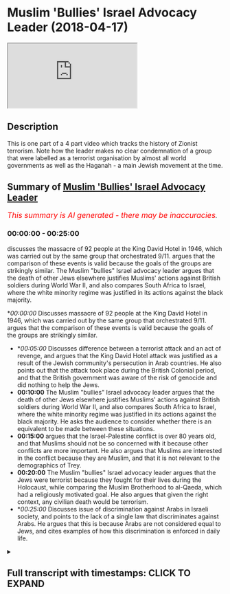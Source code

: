 # Muslim 'Bullies' Israel Advocacy Leader (2018-04-17)

<iframe loading='lazy' allow='autoplay' src='https://www.youtube.com/embed/F2b9Gai5Qks'></iframe>

## Description

This is one part of a 4 part video which tracks the history of Zionist terrorism. Note how the leader makes no clear condemnation of a group that were labelled as a terrorist organisation by almost all world governments as well as the Haganah - a main Jewish movement at the time.

## Summary of [Muslim 'Bullies' Israel Advocacy Leader](https://www.youtube.com/watch?v=F2b9Gai5Qks)


*<span style="color:red; font-size:125%">This summary is AI generated - there may be inaccuracies</span>. [](/)*

### <a onclick="modifyYTiframeseektime('0')">00:00:00</a> - <a onclick="modifyYTiframeseektime('1500')">00:25:00</a>

 discusses the massacre of 92 people at the King David Hotel in 1946, which was carried out by the same group that orchestrated 9/11.  argues that the comparison of these events is valid because the goals of the groups are strikingly similar. The Muslim "bullies" Israel advocacy leader argues that the death of other Jews elsewhere justifies Muslims' actions against British soldiers during World War II, and also compares South Africa to Israel, where the white minority regime was justified in its actions against the black majority.

**<a onclick="modifyYTiframeseektime('0')">00:00:00</a>* Discusses massacre of 92 people at the King David Hotel in 1946, which was carried out by the same group that orchestrated 9/11.  argues that the comparison of these events is valid because the goals of the groups are strikingly similar.
* **<a onclick="modifyYTiframeseektime('300')">00:05:00</a>* Discusses difference between a terrorist attack and an act of revenge, and argues that the King David Hotel attack was justified as a result of the Jewish community's persecution in Arab countries. He also points out that the attack took place during the British Colonial period, and that the British government was aware of the risk of genocide and did nothing to help the Jews.
* **<a onclick="modifyYTiframeseektime('600')">00:10:00</a>** The Muslim "bullies" Israel advocacy leader argues that the death of other Jews elsewhere justifies Muslims' actions against British soldiers during World War II, and also compares South Africa to Israel, where the white minority regime was justified in its actions against the black majority. He asks the audience to consider whether there is an equivalent to be made between these situations.
* **<a onclick="modifyYTiframeseektime('900')">00:15:00</a>** argues that the Israel-Palestine conflict is over 80 years old, and that Muslims should not be so concerned with it because other conflicts are more important. He also argues that Muslims are interested in the conflict because they are Muslim, and that it is not relevant to the demographics of Trey.
* **<a onclick="modifyYTiframeseektime('1200')">00:20:00</a>** The Muslim "bullies" Israel advocacy leader argues that the Jews were terrorist because they fought for their lives during the Holocaust, while comparing the Muslim Brotherhood to al-Qaeda, which had a religiously motivated goal. He also argues that given the right context, any civilian death would be terrorism.
* **<a onclick="modifyYTiframeseektime('1500')">00:25:00</a>* Discusses issue of discrimination against Arabs in Israeli society, and points to the lack of a single law that discriminates against Arabs. He argues that this is because Arabs are not considered equal to Jews, and cites examples of how this discrimination is enforced in daily life.

<details><summary><h2>Full transcript with timestamps: CLICK TO EXPAND</h2></summary>

<a onclick="modifyYTiframeseektime('0')">0:00:00</a> I pity we couldn't attack forget about  
<a onclick="modifyYTiframeseektime('1')">0:00:01</a> the word terrorist we're not going to  
<a onclick="modifyYTiframeseektime('2')">0:00:02</a> use that way in 1946 right before the  
<a onclick="modifyYTiframeseektime('6')">0:00:06</a> the mandate was referred to the UN yeah  
<a onclick="modifyYTiframeseektime('10')">0:00:10</a> for the British Mandate sorry that the  
<a onclick="modifyYTiframeseektime('13')">0:00:13</a> resolution issue okay he went in to King  
<a onclick="modifyYTiframeseektime('16')">0:00:16</a> King David hotel they went into the  
<a onclick="modifyYTiframeseektime('19')">0:00:19</a> basement of the hotel ferg a bar they  
<a onclick="modifyYTiframeseektime('22')">0:00:22</a> called them the little cool that he did  
<a onclick="modifyYTiframeseektime('23')">0:00:23</a> called well no problem they called them  
<a onclick="modifyYTiframeseektime('24')">0:00:24</a> little called them the Jewish library  
<a onclick="modifyYTiframeseektime('26')">0:00:26</a> says they called him yeah I already  
<a onclick="modifyYTiframeseektime('27')">0:00:27</a> I read the Jewish library the virtual  
<a onclick="modifyYTiframeseektime('30')">0:00:30</a> deduced virtual library sir I saw their  
<a onclick="modifyYTiframeseektime('31')">0:00:31</a> account begin says they called them  
<a onclick="modifyYTiframeseektime('34')">0:00:34</a> whatever no problem they called them in  
<a onclick="modifyYTiframeseektime('35')">0:00:35</a> didn't call them in whatever case they  
<a onclick="modifyYTiframeseektime('38')">0:00:38</a> went into the hotel and ninety-two  
<a onclick="modifyYTiframeseektime('39')">0:00:39</a> people died because of the barrel bombs  
<a onclick="modifyYTiframeseektime('42')">0:00:42</a> at the important place in the shootings  
<a onclick="modifyYTiframeseektime('43')">0:00:43</a> that happened okay so who were killed  
<a onclick="modifyYTiframeseektime('46')">0:00:46</a> some twenty seven Palestinians were  
<a onclick="modifyYTiframeseektime('48')">0:00:48</a> killed and the rest were British people  
<a onclick="modifyYTiframeseektime('50')">0:00:50</a> yeah working in that hotel  
<a onclick="modifyYTiframeseektime('52')">0:00:52</a> it wasn't it wasn't okay some Jewish  
<a onclick="modifyYTiframeseektime('54')">0:00:54</a> people were killed as well now see so I  
<a onclick="modifyYTiframeseektime('56')">0:00:56</a> just want I don't understand cuz this is  
<a onclick="modifyYTiframeseektime('58')">0:00:58</a> the thing so I've come to you I feel  
<a onclick="modifyYTiframeseektime('60')">0:01:00</a> like sometimes you do have a bias I come  
<a onclick="modifyYTiframeseektime('63')">0:01:03</a> to you and say to you do you consider  
<a onclick="modifyYTiframeseektime('64')">0:01:04</a> that this was a terrorist attack you're  
<a onclick="modifyYTiframeseektime('66')">0:01:06</a> saying that this they're not terrorists  
<a onclick="modifyYTiframeseektime('67')">0:01:07</a> why I did not tell you because you know  
<a onclick="modifyYTiframeseektime('69')">0:01:09</a> what the interesting thing is sorry just  
<a onclick="modifyYTiframeseektime('70')">0:01:10</a> to add to it that this same begin in  
<a onclick="modifyYTiframeseektime('74')">0:01:14</a> 1946 who orchestrated this terrorist  
<a onclick="modifyYTiframeseektime('76')">0:01:16</a> attack and who allowed 92 people to be  
<a onclick="modifyYTiframeseektime('79')">0:01:19</a> killed  
<a onclick="modifyYTiframeseektime('80')">0:01:20</a> it was the same begin that became the  
<a onclick="modifyYTiframeseektime('82')">0:01:22</a> prime minister I so I became the  
<a onclick="modifyYTiframeseektime('84')">0:01:24</a> president how many stuff Prime Minister  
<a onclick="modifyYTiframeseektime('86')">0:01:26</a> of Israel in 1948  
<a onclick="modifyYTiframeseektime('90')">0:01:30</a> well sorry begin was a nice here but  
<a onclick="modifyYTiframeseektime('92')">0:01:32</a> just so begin yeah became prime minister  
<a onclick="modifyYTiframeseektime('97')">0:01:37</a> okay now it's as if it's as if it's as  
<a onclick="modifyYTiframeseektime('100')">0:01:40</a> if you have a summer bin Laden and the  
<a onclick="modifyYTiframeseektime('102')">0:01:42</a> 9/11 attacks exact comparison or it's  
<a onclick="modifyYTiframeseektime('106')">0:01:46</a> exactly the same comparison why  
<a onclick="modifyYTiframeseektime('109')">0:01:49</a> in 1946 all my beloved and becomes a in  
<a onclick="modifyYTiframeseektime('112')">0:01:52</a> nineteen the puppet king on one of the  
<a onclick="modifyYTiframeseektime('114')">0:01:54</a> in 1946  
<a onclick="modifyYTiframeseektime('116')">0:01:56</a> yes what had just finished  
<a onclick="modifyYTiframeseektime('119')">0:01:59</a> in June Europe Oh talk about door - I'm  
<a onclick="modifyYTiframeseektime('122')">0:02:02</a> talking about the Holocaust 6 million  
<a onclick="modifyYTiframeseektime('124')">0:02:04</a> she was war ii and Holocaust well  
<a onclick="modifyYTiframeseektime('127')">0:02:07</a> Holocaust happened yeah yeah six million  
<a onclick="modifyYTiframeseektime('131')">0:02:11</a> Jews six million Jews have just been  
<a onclick="modifyYTiframeseektime('133')">0:02:13</a> slaughtered during that period so you  
<a onclick="modifyYTiframeseektime('135')">0:02:15</a> can kill other it says listen please  
<a onclick="modifyYTiframeseektime('137')">0:02:17</a> please listen the British and other gun  
<a onclick="modifyYTiframeseektime('139')">0:02:19</a> by the way listen I just make my point I  
<a onclick="modifyYTiframeseektime('141')">0:02:21</a> let you speak and I didn't interrupt you  
<a onclick="modifyYTiframeseektime('143')">0:02:23</a> yes six million Jews were slaughtered  
<a onclick="modifyYTiframeseektime('145')">0:02:25</a> during that period the British closed  
<a onclick="modifyYTiframeseektime('147')">0:02:27</a> the doors of mandatory Palestine to  
<a onclick="modifyYTiframeseektime('150')">0:02:30</a> Jewish immigration they limited to ten  
<a onclick="modifyYTiframeseektime('152')">0:02:32</a> thousand Jews coming in and increased  
<a onclick="modifyYTiframeseektime('154')">0:02:34</a> immigration of Arabs the Israeli so so  
<a onclick="modifyYTiframeseektime('157')">0:02:37</a> so that pogrom so Arabs migrated on mass  
<a onclick="modifyYTiframeseektime('160')">0:02:40</a> from Lebanon Syria the surrounding  
<a onclick="modifyYTiframeseektime('162')">0:02:42</a> states in the mandatory Palestine  
<a onclick="modifyYTiframeseektime('163')">0:02:43</a> attracted by the affluence that the  
<a onclick="modifyYTiframeseektime('165')">0:02:45</a> British and the other no eyes on over  
<a onclick="modifyYTiframeseektime('168')">0:02:48</a> okay is fine as a fact you can google my  
<a onclick="modifyYTiframeseektime('171')">0:02:51</a> this is my perspective this is my okay  
<a onclick="modifyYTiframeseektime('173')">0:02:53</a> Irish narrative in response to locking  
<a onclick="modifyYTiframeseektime('175')">0:02:55</a> the door during the Holocaust  
<a onclick="modifyYTiframeseektime('177')">0:02:57</a> the gun inside aided pushing hard back  
<a onclick="modifyYTiframeseektime('181')">0:03:01</a> against the British who were pushing  
<a onclick="modifyYTiframeseektime('183')">0:03:03</a> hard against the air gun and the Earl  
<a onclick="modifyYTiframeseektime('185')">0:03:05</a> gun hit the headquarters of the British  
<a onclick="modifyYTiframeseektime('188')">0:03:08</a> military which was at that time auto in  
<a onclick="modifyYTiframeseektime('191')">0:03:11</a> the King David hotel it was the military  
<a onclick="modifyYTiframeseektime('193')">0:03:13</a> hate Jerusalem yet in Jerusalem I've  
<a onclick="modifyYTiframeseektime('195')">0:03:15</a> been there is a beautiful hotel now  
<a onclick="modifyYTiframeseektime('196')">0:03:16</a> inside the robert levin here and it's so  
<a onclick="modifyYTiframeseektime('200')">0:03:20</a> clear and in response they hit the no  
<a onclick="modifyYTiframeseektime('203')">0:03:23</a> doubt they warned them they rang up in  
<a onclick="modifyYTiframeseektime('205')">0:03:25</a> advance and say we're gonna hit sorry  
<a onclick="modifyYTiframeseektime('207')">0:03:27</a> isis ones are but no are you incident so  
<a onclick="modifyYTiframeseektime('210')">0:03:30</a> intolerable you compared the sama bin  
<a onclick="modifyYTiframeseektime('214')">0:03:34</a> Laden yes I am planes in two thousand  
<a onclick="modifyYTiframeseektime('219')">0:03:39</a> civilian yes yes as an equivalency of  
<a onclick="modifyYTiframeseektime('224')">0:03:44</a> course  
<a onclick="modifyYTiframeseektime('224')">0:03:44</a> mm the Jews were 3,000 sorry to the  
<a onclick="modifyYTiframeseektime('228')">0:03:48</a> Holocaust 77 you've got 50 people there  
<a onclick="modifyYTiframeseektime('230')">0:03:50</a> by responding to the Holocaust  
<a onclick="modifyYTiframeseektime('232')">0:03:52</a> seven they're trying to increase Jewish  
<a onclick="modifyYTiframeseektime('233')">0:03:53</a> immigration into a land so you're saying  
<a onclick="modifyYTiframeseektime('235')">0:03:55</a> that's you're saying just because  
<a onclick="modifyYTiframeseektime('236')">0:03:56</a> they're response to the holiday to do  
<a onclick="modifyYTiframeseektime('237')">0:03:57</a> that no I'm saying and by the way for  
<a onclick="modifyYTiframeseektime('239')">0:03:59</a> your information information military  
<a onclick="modifyYTiframeseektime('242')">0:04:02</a> forces are recognized not to military  
<a onclick="modifyYTiframeseektime('244')">0:04:04</a> forces as a hotel which means people  
<a onclick="modifyYTiframeseektime('246')">0:04:06</a> tell those notes  
<a onclick="modifyYTiframeseektime('247')">0:04:07</a> King David hotel Hotel the British took  
<a onclick="modifyYTiframeseektime('250')">0:04:10</a> over it and made it a military base I  
<a onclick="modifyYTiframeseektime('252')">0:04:12</a> said were civilians killed no no only  
<a onclick="modifyYTiframeseektime('254')">0:04:14</a> people that were working for the British  
<a onclick="modifyYTiframeseektime('255')">0:04:15</a> government  
<a onclick="modifyYTiframeseektime('256')">0:04:16</a> so you'd call the hospital servants nah  
<a onclick="modifyYTiframeseektime('258')">0:04:18</a> yeah so a civil servant can be killed at  
<a onclick="modifyYTiframeseektime('260')">0:04:20</a> all this is ridiculous okay you have to  
<a onclick="modifyYTiframeseektime('266')">0:04:26</a> you have to governments I apologize it  
<a onclick="modifyYTiframeseektime('271')">0:04:31</a> your face no it was funny okay if you  
<a onclick="modifyYTiframeseektime('281')">0:04:41</a> have two military forces the Eirik on  
<a onclick="modifyYTiframeseektime('282')">0:04:42</a> the israeli military force and the  
<a onclick="modifyYTiframeseektime('285')">0:04:45</a> british who are fighting each other and  
<a onclick="modifyYTiframeseektime('287')">0:04:47</a> they're hitting the british are killing  
<a onclick="modifyYTiframeseektime('288')">0:04:48</a> israel good fighters and the air gun are  
<a onclick="modifyYTiframeseektime('291')">0:04:51</a> responding by killing British fighters  
<a onclick="modifyYTiframeseektime('292')">0:04:52</a> that is not a territory that is two  
<a onclick="modifyYTiframeseektime('294')">0:04:54</a> military military forces not even  
<a onclick="modifyYTiframeseektime('296')">0:04:56</a> recognized by the Haganah the Hagana  
<a onclick="modifyYTiframeseektime('299')">0:04:59</a> condemned the attacks so I don't know  
<a onclick="modifyYTiframeseektime('302')">0:05:02</a> why you can't do the same thing they  
<a onclick="modifyYTiframeseektime('303')">0:05:03</a> said the her gun had been okay so you  
<a onclick="modifyYTiframeseektime('305')">0:05:05</a> have to understand Jewish politics is it  
<a onclick="modifyYTiframeseektime('307')">0:05:07</a> I'm telling you the Hagana it should be  
<a onclick="modifyYTiframeseektime('308')">0:05:08</a> clearly yes the Hagana were  
<a onclick="modifyYTiframeseektime('311')">0:05:11</a> differentiated from the organ yeah the  
<a onclick="modifyYTiframeseektime('313')">0:05:13</a> Hagana they condemned the attacks I want  
<a onclick="modifyYTiframeseektime('316')">0:05:16</a> to say one thing really really clear I  
<a onclick="modifyYTiframeseektime('317')">0:05:17</a> don't support any violence where you'll  
<a onclick="modifyYTiframeseektime('319')">0:05:19</a> ask me if they're terrorists and I said  
<a onclick="modifyYTiframeseektime('321')">0:05:21</a> no okay no real problem but you accepted  
<a onclick="modifyYTiframeseektime('323')">0:05:23</a> that that was a you justified the attack  
<a onclick="modifyYTiframeseektime('325')">0:05:25</a> no no I gave the context of the attack  
<a onclick="modifyYTiframeseektime('327')">0:05:27</a> and said it's no call to 911  
<a onclick="modifyYTiframeseektime('329')">0:05:29</a> well Isaiah 5 7 7 no it's completely in  
<a onclick="modifyYTiframeseektime('333')">0:05:33</a> compare so I because it was a hotel no  
<a onclick="modifyYTiframeseektime('335')">0:05:35</a> because you've got two military forces  
<a onclick="modifyYTiframeseektime('336')">0:05:36</a> fighting ok millets are no favors I've  
<a onclick="modifyYTiframeseektime('339')">0:05:39</a> got a concussion freedom I've got a  
<a onclick="modifyYTiframeseektime('340')">0:05:40</a> perfect perfect I'm going where I want  
<a onclick="modifyYTiframeseektime('342')">0:05:42</a> this is what I wanted you ok that guy  
<a onclick="modifyYTiframeseektime('345')">0:05:45</a> that killed her hold on no problem there  
<a onclick="modifyYTiframeseektime('348')">0:05:48</a> wasn't a guy bullet bullet  
<a onclick="modifyYTiframeseektime('351')">0:05:51</a> lirik baby ok no no that's it done  
<a onclick="modifyYTiframeseektime('353')">0:05:53</a> chuckle happy  
<a onclick="modifyYTiframeseektime('354')">0:05:54</a> lyric V ok he was killed by I forget the  
<a onclick="modifyYTiframeseektime('359')">0:05:59</a> guys name yeah that guy was  
<a onclick="modifyYTiframeseektime('364')">0:06:04</a> but everyone else is difficult okay so  
<a onclick="modifyYTiframeseektime('367')">0:06:07</a> audible Oh Joe he killed  
<a onclick="modifyYTiframeseektime('369')">0:06:09</a> he killed Lee Rigby yeah yeah okay Lee  
<a onclick="modifyYTiframeseektime('372')">0:06:12</a> Rigby was a member of the British  
<a onclick="modifyYTiframeseektime('374')">0:06:14</a> military yo your premise was that okay  
<a onclick="modifyYTiframeseektime('379')">0:06:19</a> is a justified that the Ergun attacked  
<a onclick="modifyYTiframeseektime('382')">0:06:22</a> the King David hotel because it was one  
<a onclick="modifyYTiframeseektime('384')">0:06:24</a> military force against another  
<a onclick="modifyYTiframeseektime('385')">0:06:25</a> Elgon was not a recognized military  
<a onclick="modifyYTiframeseektime('389')">0:06:29</a> force within the Jewish community it was  
<a onclick="modifyYTiframeseektime('390')">0:06:30</a> a splinter group that even the Hagana  
<a onclick="modifyYTiframeseektime('392')">0:06:32</a> they'd condemned the Hagana was more  
<a onclick="modifyYTiframeseektime('394')">0:06:34</a> mainstream yeah yeah no by the way and  
<a onclick="modifyYTiframeseektime('397')">0:06:37</a> this is in the Jewish library the Jewish  
<a onclick="modifyYTiframeseektime('400')">0:06:40</a> virtual library no it's a web site but  
<a onclick="modifyYTiframeseektime('406')">0:06:46</a> it's actually it's respected by a lot of  
<a onclick="modifyYTiframeseektime('408')">0:06:48</a> people you know  
<a onclick="modifyYTiframeseektime('408')">0:06:48</a> anyways having said that having said  
<a onclick="modifyYTiframeseektime('411')">0:06:51</a> that so the Hagana sorry so so the Elgon  
<a onclick="modifyYTiframeseektime('416')">0:06:56</a> haven't finished my statement so here  
<a onclick="modifyYTiframeseektime('418')">0:06:58</a> what you've said is that you consider  
<a onclick="modifyYTiframeseektime('420')">0:07:00</a> that not a terrorist attack so do you  
<a onclick="modifyYTiframeseektime('422')">0:07:02</a> consider Lee Rigby occasionally yes Lee  
<a onclick="modifyYTiframeseektime('426')">0:07:06</a> Rigby being killed by that man at the  
<a onclick="modifyYTiframeseektime('429')">0:07:09</a> Bellagio terrorism yes so he was  
<a onclick="modifyYTiframeseektime('431')">0:07:11</a> different between Lee Rigby being killed  
<a onclick="modifyYTiframeseektime('433')">0:07:13</a> actually and this guy is being killed  
<a onclick="modifyYTiframeseektime('435')">0:07:15</a> are two of them in the in dojo was  
<a onclick="modifyYTiframeseektime('437')">0:07:17</a> Michaels I'm not going to try to  
<a onclick="modifyYTiframeseektime('438')">0:07:18</a> pronounce a surname yes motivation  
<a onclick="modifyYTiframeseektime('440')">0:07:20</a> political in nature never what was his  
<a onclick="modifyYTiframeseektime('442')">0:07:22</a> motivation he wanted to kill the guy  
<a onclick="modifyYTiframeseektime('444')">0:07:24</a> because he said it afterwards he had the  
<a onclick="modifyYTiframeseektime('446')">0:07:26</a> blood of his hands and he had the knife  
<a onclick="modifyYTiframeseektime('447')">0:07:27</a> he said that because you guys are my  
<a onclick="modifyYTiframeseektime('448')">0:07:28</a> country the same kind of logic you've  
<a onclick="modifyYTiframeseektime('450')">0:07:30</a> just used actually so what was my energy  
<a onclick="modifyYTiframeseektime('452')">0:07:32</a> he said because we've been killed in the  
<a onclick="modifyYTiframeseektime('454')">0:07:34</a> Holocaust  
<a onclick="modifyYTiframeseektime('455')">0:07:35</a> 1946 yeah then it justifies that's why  
<a onclick="modifyYTiframeseektime('458')">0:07:38</a> said he says logic was to revenge though  
<a onclick="modifyYTiframeseektime('463')">0:07:43</a> he isn't about revenge  
<a onclick="modifyYTiframeseektime('464')">0:07:44</a> okay so what was it about so as I said  
<a onclick="modifyYTiframeseektime('467')">0:07:47</a> before Jewish images have been massively  
<a onclick="modifyYTiframeseektime('469')">0:07:49</a> persecuted his point there be persecuted  
<a onclick="modifyYTiframeseektime('471')">0:07:51</a> in the Arab world they've been  
<a onclick="modifyYTiframeseektime('472')">0:07:52</a> persecuted so those that allow and I  
<a onclick="modifyYTiframeseektime('474')">0:07:54</a> said listen listen at that point  
<a onclick="modifyYTiframeseektime('476')">0:07:56</a> British locked the doors and if they  
<a onclick="modifyYTiframeseektime('478')">0:07:58</a> hadn't locked the doors millions of Jews  
<a onclick="modifyYTiframeseektime('480')">0:08:00</a> could have been saved we can agree with  
<a onclick="modifyYTiframeseektime('482')">0:08:02</a> that yeah yeah the Holocaust Lorena  
<a onclick="modifyYTiframeseektime('484')">0:08:04</a> verse you talk about like that if young  
<a onclick="modifyYTiframeseektime('485')">0:08:05</a> conference and these things out I'm  
<a onclick="modifyYTiframeseektime('486')">0:08:06</a> saying there was no was it  
<a onclick="modifyYTiframeseektime('489')">0:08:09</a> lock the door their own doors Alice tine  
<a onclick="modifyYTiframeseektime('491')">0:08:11</a> their own doors so britain was awarded  
<a onclick="modifyYTiframeseektime('493')">0:08:13</a> the mandate on the condition they  
<a onclick="modifyYTiframeseektime('495')">0:08:15</a> created jewish national home there yet  
<a onclick="modifyYTiframeseektime('496')">0:08:16</a> we agreed that that was a month I think  
<a onclick="modifyYTiframeseektime('498')">0:08:18</a> ok that's why the lady by the way they  
<a onclick="modifyYTiframeseektime('499')">0:08:19</a> weren't in a position to survive in my  
<a onclick="modifyYTiframeseektime('501')">0:08:21</a> opinion they weren't in a position like  
<a onclick="modifyYTiframeseektime('503')">0:08:23</a> the colonial masses are at that time  
<a onclick="modifyYTiframeseektime('505')">0:08:25</a> with them in front yeah they work what  
<a onclick="modifyYTiframeseektime('507')">0:08:27</a> do you not believe that they were  
<a onclick="modifyYTiframeseektime('508')">0:08:28</a> colonial colonial masters it's just the  
<a onclick="modifyYTiframeseektime('510')">0:08:30</a> languages say what do you not believe  
<a onclick="modifyYTiframeseektime('512')">0:08:32</a> that little colonists or not so what  
<a onclick="modifyYTiframeseektime('514')">0:08:34</a> they call this or not did they not have  
<a onclick="modifyYTiframeseektime('515')">0:08:35</a> an empire was there not a British Empire  
<a onclick="modifyYTiframeseektime('517')">0:08:37</a> at that time what time we talking you  
<a onclick="modifyYTiframeseektime('519')">0:08:39</a> said 1917 yeah so I said in 1970 was a  
<a onclick="modifyYTiframeseektime('523')">0:08:43</a> colonial office when the mandate was  
<a onclick="modifyYTiframeseektime('526')">0:08:46</a> granted wasn't 1917 mr. Balfour  
<a onclick="modifyYTiframeseektime('528')">0:08:48</a> Declaration no no the man that was  
<a onclick="modifyYTiframeseektime('529')">0:08:49</a> Britta was granted 1940 through 24 yeah  
<a onclick="modifyYTiframeseektime('532')">0:08:52</a> whatever could be 90 24 at any rate  
<a onclick="modifyYTiframeseektime('535')">0:08:55</a> Britain had the Colonial Office until  
<a onclick="modifyYTiframeseektime('540')">0:09:00</a> the 40s or 50s yes Jordan created it was  
<a onclick="modifyYTiframeseektime('542')">0:09:02</a> the year after 1990 anyway any rate the  
<a onclick="modifyYTiframeseektime('553')">0:09:13</a> point I'm asking is very simple  
<a onclick="modifyYTiframeseektime('555')">0:09:15</a> straightforward question but this is why  
<a onclick="modifyYTiframeseektime('557')">0:09:17</a> I think sometimes you do have a bias  
<a onclick="modifyYTiframeseektime('558')">0:09:18</a> sorry I started by it  
<a onclick="modifyYTiframeseektime('560')">0:09:20</a> okay no problem we all have a bias  
<a onclick="modifyYTiframeseektime('561')">0:09:21</a> biases and unfair by so you have a  
<a onclick="modifyYTiframeseektime('563')">0:09:23</a> double standard I do believe you do  
<a onclick="modifyYTiframeseektime('565')">0:09:25</a> because this is the thing  
<a onclick="modifyYTiframeseektime('566')">0:09:26</a> the justification advice is this my  
<a onclick="modifyYTiframeseektime('569')">0:09:29</a> people have been slaughtered okay almost  
<a onclick="modifyYTiframeseektime('571')">0:09:31</a> every land we live okay my only bias is  
<a onclick="modifyYTiframeseektime('573')">0:09:33</a> Jewish survival that's my bias okay as  
<a onclick="modifyYTiframeseektime('576')">0:09:36</a> nice people so by even it's verified  
<a onclick="modifyYTiframeseektime('578')">0:09:38</a> that's why I believe it at the expense  
<a onclick="modifyYTiframeseektime('580')">0:09:40</a> of other people not the expense of  
<a onclick="modifyYTiframeseektime('581')">0:09:41</a> anyone I hope you've just said no I'm  
<a onclick="modifyYTiframeseektime('585')">0:09:45</a> asking you us I never said I support the  
<a onclick="modifyYTiframeseektime('587')">0:09:47</a> King David the one is no support I don't  
<a onclick="modifyYTiframeseektime('590')">0:09:50</a> say it again  
<a onclick="modifyYTiframeseektime('590')">0:09:50</a> I said it's not an act of terror  
<a onclick="modifyYTiframeseektime('592')">0:09:52</a> Department they said it's not a towaway  
<a onclick="modifyYTiframeseektime('595')">0:09:55</a> what why is it not and why is it not  
<a onclick="modifyYTiframeseektime('597')">0:09:57</a> actually it'll just going round in not  
<a onclick="modifyYTiframeseektime('599')">0:09:59</a> as I it's just that you're cornered it's  
<a onclick="modifyYTiframeseektime('602')">0:10:02</a> just a difficult question for you to  
<a onclick="modifyYTiframeseektime('603')">0:10:03</a> answer  
<a onclick="modifyYTiframeseektime('606')">0:10:06</a> lirik beast iraq because they killed the  
<a onclick="modifyYTiframeseektime('609')">0:10:09</a> play that they killed someone from the  
<a onclick="modifyYTiframeseektime('610')">0:10:10</a> military but then when jewish people  
<a onclick="modifyYTiframeseektime('612')">0:10:12</a> killed british military soldiers the  
<a onclick="modifyYTiframeseektime('614')">0:10:14</a> same exact scenario it's british  
<a onclick="modifyYTiframeseektime('617')">0:10:17</a> military soldiers who are acting in  
<a onclick="modifyYTiframeseektime('619')">0:10:19</a> they're putting in a colonial way so  
<a onclick="modifyYTiframeseektime('622')">0:10:22</a> that's the thing Joseph Joseph Joseph  
<a onclick="modifyYTiframeseektime('626')">0:10:26</a> sorry this is an important question for  
<a onclick="modifyYTiframeseektime('628')">0:10:28</a> all of you in 1946 there was a there was  
<a onclick="modifyYTiframeseektime('632')">0:10:32</a> a terrorist attack  
<a onclick="modifyYTiframeseektime('633')">0:10:33</a> King David drew Eastern Jerusalem  
<a onclick="modifyYTiframeseektime('635')">0:10:35</a> wherever it may have been yeah and 92  
<a onclick="modifyYTiframeseektime('637')">0:10:37</a> people displaced Jerusalem so West  
<a onclick="modifyYTiframeseektime('639')">0:10:39</a> Jerusalem no problem and yeah British  
<a onclick="modifyYTiframeseektime('645')">0:10:45</a> people in the in the now away from this  
<a onclick="modifyYTiframeseektime('681')">0:11:21</a> no Sedley big he wasn't just being  
<a onclick="modifyYTiframeseektime('695')">0:11:35</a> killed in a holocaust and Britain had a  
<a onclick="modifyYTiframeseektime('697')">0:11:37</a> lock the doors today's Muslim sought to  
<a onclick="modifyYTiframeseektime('699')">0:11:39</a> prevent them from getting in so okay so  
<a onclick="modifyYTiframeseektime('700')">0:11:40</a> hold on you're saying the justification  
<a onclick="modifyYTiframeseektime('702')">0:11:42</a> is the death of other Jews elsewhere no  
<a onclick="modifyYTiframeseektime('704')">0:11:44</a> no no I'm saying and so it's very very  
<a onclick="modifyYTiframeseektime('707')">0:11:47</a> black-and-white just like those in my  
<a onclick="modifyYTiframeseektime('709')">0:11:49</a> Josie's you see how that doesn't make  
<a onclick="modifyYTiframeseektime('711')">0:11:51</a> any sense because that's exactly that  
<a onclick="modifyYTiframeseektime('712')">0:11:52</a> hold on why was Mandela not a terrorist  
<a onclick="modifyYTiframeseektime('714')">0:11:54</a> don't forget that's a different question  
<a onclick="modifyYTiframeseektime('715')">0:11:55</a> I later you can I ask a question you  
<a onclick="modifyYTiframeseektime('719')">0:11:59</a> don't assign yourself you're leaving me  
<a onclick="modifyYTiframeseektime('725')">0:12:05</a> and so I'm bringing in something else  
<a onclick="modifyYTiframeseektime('726')">0:12:06</a> which is  
<a onclick="modifyYTiframeseektime('726')">0:12:06</a> and I'm asking you so why do you run  
<a onclick="modifyYTiframeseektime('729')">0:12:09</a> away from the question oh hi water you  
<a onclick="modifyYTiframeseektime('731')">0:12:11</a> know please okay I'll say two hits here  
<a onclick="modifyYTiframeseektime('735')">0:12:15</a> here and now yeah if you're saying that  
<a onclick="modifyYTiframeseektime('738')">0:12:18</a> what differentiates because I'm just  
<a onclick="modifyYTiframeseektime('748')">0:12:28</a> trying to answer the question because I  
<a onclick="modifyYTiframeseektime('804')">0:13:24</a> have enough knowledge of research what  
<a onclick="modifyYTiframeseektime('832')">0:13:52</a> apartheid is so then you understand what  
<a onclick="modifyYTiframeseektime('836')">0:13:56</a> the conflict wasn't that you yeah you  
<a onclick="modifyYTiframeseektime('838')">0:13:58</a> must understand that one's arms against  
<a onclick="modifyYTiframeseektime('840')">0:14:00</a> ya understand what was it most people  
<a onclick="modifyYTiframeseektime('844')">0:14:04</a> say why do most people say he's not why  
<a onclick="modifyYTiframeseektime('848')">0:14:08</a> are we talking about Mandel good why we  
<a onclick="modifyYTiframeseektime('850')">0:14:10</a> talking about Martin is why are we  
<a onclick="modifyYTiframeseektime('852')">0:14:12</a> talking about levy let's talk about my  
<a onclick="modifyYTiframeseektime('853')">0:14:13</a> why are we talking about leaving  
<a onclick="modifyYTiframeseektime('856')">0:14:16</a> and another example if you turn bullying  
<a onclick="modifyYTiframeseektime('862')">0:14:22</a> this is actually bullying you leaving be  
<a onclick="modifyYTiframeseektime('873')">0:14:33</a> and I bring apartheid yes no problem -  
<a onclick="modifyYTiframeseektime('877')">0:14:37</a> Joseph say what using individualist when  
<a onclick="modifyYTiframeseektime('882')">0:14:42</a> you're outnumbered and out the door just  
<a onclick="modifyYTiframeseektime('884')">0:14:44</a> ready me give this one number you give  
<a onclick="modifyYTiframeseektime('886')">0:14:46</a> up one minute to say whatever is ready  
<a onclick="modifyYTiframeseektime('888')">0:14:48</a> to give up one minute  
<a onclick="modifyYTiframeseektime('890')">0:14:50</a> okay so you got leaving me to try  
<a onclick="modifyYTiframeseektime('893')">0:14:53</a> provide context at comparisons yeah to  
<a onclick="modifyYTiframeseektime('895')">0:14:55</a> say is there an equivalent so then I did  
<a onclick="modifyYTiframeseektime('898')">0:14:58</a> the exact same with South Africa yeah  
<a onclick="modifyYTiframeseektime('899')">0:14:59</a> and you said no no no I don't want to  
<a onclick="modifyYTiframeseektime('901')">0:15:01</a> talk about soil saga by I said my  
<a onclick="modifyYTiframeseektime('903')">0:15:03</a> knowledge of it is not good enough for  
<a onclick="modifyYTiframeseektime('905')">0:15:05</a> me to make a judgment call on it on that  
<a onclick="modifyYTiframeseektime('907')">0:15:07</a> particular topic of whether Mandela was  
<a onclick="modifyYTiframeseektime('910')">0:15:10</a> a terrorist or not I thought why do you  
<a onclick="modifyYTiframeseektime('912')">0:15:12</a> and so many other Muslims concern  
<a onclick="modifyYTiframeseektime('913')">0:15:13</a> yourself so much with the  
<a onclick="modifyYTiframeseektime('914')">0:15:14</a> israel-palestine conflict that you know  
<a onclick="modifyYTiframeseektime('916')">0:15:16</a> dates and fatalities of something that  
<a onclick="modifyYTiframeseektime('917')">0:15:17</a> happened it's over 80 years ago years  
<a onclick="modifyYTiframeseektime('920')">0:15:20</a> ago why not it makes absolute sense I'm  
<a onclick="modifyYTiframeseektime('937')">0:15:37</a> well aware of English history as well I  
<a onclick="modifyYTiframeseektime('939')">0:15:39</a> can give you the names of all the kings  
<a onclick="modifyYTiframeseektime('941')">0:15:41</a> that existed from William the Conqueror  
<a onclick="modifyYTiframeseektime('944')">0:15:44</a> until the present day if you want every  
<a onclick="modifyYTiframeseektime('951')">0:15:51</a> single Muslim in this part has an  
<a onclick="modifyYTiframeseektime('953')">0:15:53</a> opinion on Israel Palestine  
<a onclick="modifyYTiframeseektime('954')">0:15:54</a> oh maybe if you have an opinion over  
<a onclick="modifyYTiframeseektime('956')">0:15:56</a> TRAI if you have an opinion on Sudan  
<a onclick="modifyYTiframeseektime('960')">0:16:00</a> it's because it's choose involved you're  
<a onclick="modifyYTiframeseektime('965')">0:16:05</a> shaking your head but what's the  
<a onclick="modifyYTiframeseektime('967')">0:16:07</a> difference between this closure you're  
<a onclick="modifyYTiframeseektime('968')">0:16:08</a> serious Pluto I've canceled India  
<a onclick="modifyYTiframeseektime('970')">0:16:10</a> Iraq's Georgia yes nice nice you're  
<a onclick="modifyYTiframeseektime('972')">0:16:12</a> right maybe we should I spent some time  
<a onclick="modifyYTiframeseektime('974')">0:16:14</a> talking about her India I saw myself  
<a onclick="modifyYTiframeseektime('977')">0:16:17</a> which is the border of Burma yeah  
<a onclick="modifyYTiframeseektime('980')">0:16:20</a> I tried to understand that conflict more  
<a onclick="modifyYTiframeseektime('982')">0:16:22</a> Central African Republic you're right  
<a onclick="modifyYTiframeseektime('984')">0:16:24</a> there's a lot of things going on there  
<a onclick="modifyYTiframeseektime('985')">0:16:25</a> Rwanda it's not a Muslim country per se  
<a onclick="modifyYTiframeseektime('987')">0:16:27</a> by 94 the crisis in Rwanda is very much  
<a onclick="modifyYTiframeseektime('991')">0:16:31</a> not in the minds of many people  
<a onclick="modifyYTiframeseektime('992')">0:16:32</a> including yourself you have never  
<a onclick="modifyYTiframeseektime('993')">0:16:33</a> mentioned Rwanda you talk about genocide  
<a onclick="modifyYTiframeseektime('995')">0:16:35</a> but when was the last time you mentioned  
<a onclick="modifyYTiframeseektime('996')">0:16:36</a> Rwanda so I don't talk about genocide I  
<a onclick="modifyYTiframeseektime('999')">0:16:39</a> talk about the Holocaust because I  
<a onclick="modifyYTiframeseektime('1000')">0:16:40</a> picked a fine but see here Holocaust  
<a onclick="modifyYTiframeseektime('1004')">0:16:44</a> affected your people you've just given  
<a onclick="modifyYTiframeseektime('1005')">0:16:45</a> the answer that you're criticizing  
<a onclick="modifyYTiframeseektime('1006')">0:16:46</a> listen know what I'm saying my bias and  
<a onclick="modifyYTiframeseektime('1009')">0:16:49</a> I said it consistently okay I'm Jewish  
<a onclick="modifyYTiframeseektime('1011')">0:16:51</a> and I care about Jewish survival the  
<a onclick="modifyYTiframeseektime('1013')">0:16:53</a> why're you asking me why I was listening  
<a onclick="modifyYTiframeseektime('1015')">0:16:55</a> okay so you're saying basically your  
<a onclick="modifyYTiframeseektime('1017')">0:16:57</a> interest in Palestine or the West Bank  
<a onclick="modifyYTiframeseektime('1020')">0:17:00</a> or Israel call it what you want is  
<a onclick="modifyYTiframeseektime('1021')">0:17:01</a> because you're Muslim yeah that's part  
<a onclick="modifyYTiframeseektime('1023')">0:17:03</a> of the reason but also it's quite  
<a onclick="modifyYTiframeseektime('1024')">0:17:04</a> interesting why is that it's so many I  
<a onclick="modifyYTiframeseektime('1026')">0:17:06</a> don't know why you asking me about is  
<a onclick="modifyYTiframeseektime('1028')">0:17:08</a> there's so many Muslims because there  
<a onclick="modifyYTiframeseektime('1030')">0:17:10</a> are so many Muslims Lansdale those  
<a onclick="modifyYTiframeseektime('1031')">0:17:11</a> Muslims don't give a damn about my  
<a onclick="modifyYTiframeseektime('1032')">0:17:12</a> Palestinians get so much now if I asked  
<a onclick="modifyYTiframeseektime('1034')">0:17:14</a> most Palestine most Muslims today to  
<a onclick="modifyYTiframeseektime('1037')">0:17:17</a> explain the aerotrain conflict on rates  
<a onclick="modifyYTiframeseektime('1039')">0:17:19</a> right away Eritrea is not a Muslim  
<a onclick="modifyYTiframeseektime('1040')">0:17:20</a> majority country it's got a large Muslim  
<a onclick="modifyYTiframeseektime('1042')">0:17:22</a> and maybe about 70% Christian it's 950  
<a onclick="modifyYTiframeseektime('1050')">0:17:30</a> now it's about 30 percent I've got it's  
<a onclick="modifyYTiframeseektime('1051')">0:17:31</a> an official sex is it is it mess up  
<a onclick="modifyYTiframeseektime('1055')">0:17:35</a> sexier okay maybe zero train seized  
<a onclick="modifyYTiframeseektime('1057')">0:17:37</a> corrected me on that one well according  
<a onclick="modifyYTiframeseektime('1059')">0:17:39</a> to the official stats it's like 70% says  
<a onclick="modifyYTiframeseektime('1060')">0:17:40</a> it's wrong yeah okay he's right you know  
<a onclick="modifyYTiframeseektime('1063')">0:17:43</a> maybe you're right point you can tell me  
<a onclick="modifyYTiframeseektime('1066')">0:17:46</a> probably how many Palestinians live in  
<a onclick="modifyYTiframeseektime('1069')">0:17:49</a> the West Bank you can probably tell me  
<a onclick="modifyYTiframeseektime('1070')">0:17:50</a> so much about the Palestinians you don't  
<a onclick="modifyYTiframeseektime('1072')">0:17:52</a> even know that ever Trey's a Muslim  
<a onclick="modifyYTiframeseektime('1074')">0:17:54</a> majority country this guy's uh would you  
<a onclick="modifyYTiframeseektime('1077')">0:17:57</a> call it who's is there a train yeah  
<a onclick="modifyYTiframeseektime('1078')">0:17:58</a> that's what I'm saying according to the  
<a onclick="modifyYTiframeseektime('1080')">0:18:00</a> official stats his thought was the  
<a onclick="modifyYTiframeseektime('1082')">0:18:02</a> majority that's what I'm saying who  
<a onclick="modifyYTiframeseektime('1084')">0:18:04</a> cares anyways this is the point my point  
<a onclick="modifyYTiframeseektime('1086')">0:18:06</a> is if this proportionate amount of his  
<a onclick="modifyYTiframeseektime('1088')">0:18:08</a> interest in the Israel Paula I would  
<a onclick="modifyYTiframeseektime('1090')">0:18:10</a> argue that from the Bible  
<a onclick="modifyYTiframeseektime('1092')">0:18:12</a> yeah I must have aid flows I'll do that  
<a onclick="modifyYTiframeseektime('1095')">0:18:15</a> I agree I might this is the problem Gary  
<a onclick="modifyYTiframeseektime('1099')">0:18:19</a> yes  
<a onclick="modifyYTiframeseektime('1101')">0:18:21</a> there's only one Jewish country in the  
<a onclick="modifyYTiframeseektime('1103')">0:18:23</a> world a tiny speck of land Muslims  
<a onclick="modifyYTiframeseektime('1107')">0:18:27</a> Joseph on that point I would like to  
<a onclick="modifyYTiframeseektime('1109')">0:18:29</a> declare that I agree with you on that  
<a onclick="modifyYTiframeseektime('1111')">0:18:31</a> point  
<a onclick="modifyYTiframeseektime('1111')">0:18:31</a> okay thank you now let's move on to what  
<a onclick="modifyYTiframeseektime('1113')">0:18:33</a> I was talking about before before you  
<a onclick="modifyYTiframeseektime('1115')">0:18:35</a> segwayed into all these kinds of issues  
<a onclick="modifyYTiframeseektime('1121')">0:18:41</a> and I was a song wise if you can't keep  
<a onclick="modifyYTiframeseektime('1124')">0:18:44</a> the logic  
<a onclick="modifyYTiframeseektime('1125')">0:18:45</a> no problem okay here's the statement I  
<a onclick="modifyYTiframeseektime('1129')">0:18:49</a> made which you took a particular offense  
<a onclick="modifyYTiframeseektime('1131')">0:18:51</a> to and I want to reiterate it not just  
<a onclick="modifyYTiframeseektime('1132')">0:18:52</a> to cause offense to you but to cause it  
<a onclick="modifyYTiframeseektime('1139')">0:18:59</a> not to cause offense to you but I just  
<a onclick="modifyYTiframeseektime('1141')">0:19:01</a> want to sometimes you know you gotta  
<a onclick="modifyYTiframeseektime('1142')">0:19:02</a> front of cats in with the pigeon you  
<a onclick="modifyYTiframeseektime('1144')">0:19:04</a> gotta for the cat's in with the pigeon  
<a onclick="modifyYTiframeseektime('1145')">0:19:05</a> all right listen  
<a onclick="modifyYTiframeseektime('1147')">0:19:07</a> my point is this we're talking about the  
<a onclick="modifyYTiframeseektime('1149')">0:19:09</a> inception of Israel in 1948 I'm saying  
<a onclick="modifyYTiframeseektime('1153')">0:19:13</a> to you and I've presented this  
<a onclick="modifyYTiframeseektime('1154')">0:19:14</a> counterfactual history of imagine in a  
<a onclick="modifyYTiframeseektime('1156')">0:19:16</a> hundred years time someone from is the  
<a onclick="modifyYTiframeseektime('1158')">0:19:18</a> safe for instance the Islamic state  
<a onclick="modifyYTiframeseektime('1160')">0:19:20</a> survived and you know someone the great  
<a onclick="modifyYTiframeseektime('1162')">0:19:22</a> grandchild of the Islamic state came  
<a onclick="modifyYTiframeseektime('1163')">0:19:23</a> here and he's justifying the existence  
<a onclick="modifyYTiframeseektime('1165')">0:19:25</a> of the Islamic state and versa from the  
<a onclick="modifyYTiframeseektime('1167')">0:19:27</a> IDF she said you know she didn't really  
<a onclick="modifyYTiframeseektime('1169')">0:19:29</a> have a reservation with it I was going  
<a onclick="modifyYTiframeseektime('1171')">0:19:31</a> to say to you as follows if I say this  
<a onclick="modifyYTiframeseektime('1175')">0:19:35</a> to you  
<a onclick="modifyYTiframeseektime('1177')">0:19:37</a> the statement I made was that in 1946  
<a onclick="modifyYTiframeseektime('1180')">0:19:40</a> 1946 there was a terrorist attack in  
<a onclick="modifyYTiframeseektime('1183')">0:19:43</a> fact that had been campaigns throughout  
<a onclick="modifyYTiframeseektime('1184')">0:19:44</a> the forest by this group called the  
<a onclick="modifyYTiframeseektime('1186')">0:19:46</a> organ which was a terrorist organization  
<a onclick="modifyYTiframeseektime('1188')">0:19:48</a> and then it became absorbed into there  
<a onclick="modifyYTiframeseektime('1192')">0:19:52</a> is the the country became absorbed into  
<a onclick="modifyYTiframeseektime('1195')">0:19:55</a> the IDF and the bigger the government  
<a onclick="modifyYTiframeseektime('1196')">0:19:56</a> actually the gay the Israeli government  
<a onclick="modifyYTiframeseektime('1198')">0:19:58</a> I said this was tantamount to let's say  
<a onclick="modifyYTiframeseektime('1201')">0:20:01</a> for instance Osama bin Laden blowing up  
<a onclick="modifyYTiframeseektime('1203')">0:20:03</a> the night sorry I shouldn't say this  
<a onclick="modifyYTiframeseektime('1209')">0:20:09</a> maybe the numbers are a bit disparate so  
<a onclick="modifyYTiframeseektime('1211')">0:20:11</a> I'll say look 7/7 millions which is  
<a onclick="modifyYTiframeseektime('1213')">0:20:13</a> slaughtered no problems that's a  
<a onclick="modifyYTiframeseektime('1215')">0:20:15</a> comparison between listen listen I'm  
<a onclick="modifyYTiframeseektime('1217')">0:20:17</a> saying to you  
<a onclick="modifyYTiframeseektime('1218')">0:20:18</a> Jews were fighting for their life and so  
<a onclick="modifyYTiframeseektime('1220')">0:20:20</a> are concentrating there in the issues of  
<a onclick="modifyYTiframeseektime('1223')">0:20:23</a> Palestine with the issues of Germany no  
<a onclick="modifyYTiframeseektime('1225')">0:20:25</a> I absolutely know why I knows much over  
<a onclick="modifyYTiframeseektime('1229')">0:20:29</a> my grave not talking about Germany I was  
<a onclick="modifyYTiframeseektime('1231')">0:20:31</a> new on this issue there was much Arab  
<a onclick="modifyYTiframeseektime('1234')">0:20:34</a> migration into mandatory Palestine at a  
<a onclick="modifyYTiframeseektime('1236')">0:20:36</a> time when Britain locked the doors and  
<a onclick="modifyYTiframeseektime('1238')">0:20:38</a> Jews were slaughtered in the Holocaust  
<a onclick="modifyYTiframeseektime('1240')">0:20:40</a> this nugget is very very clear it was  
<a onclick="modifyYTiframeseektime('1243')">0:20:43</a> not God to do a Palestine because the  
<a onclick="modifyYTiframeseektime('1245')">0:20:45</a> Arabs were allowed to flow in and the  
<a onclick="modifyYTiframeseektime('1247')">0:20:47</a> Jews were locked out who's why Helen the  
<a onclick="modifyYTiframeseektime('1250')">0:20:50</a> Palestinians and the jews were fighting  
<a onclick="modifyYTiframeseektime('1252')">0:20:52</a> the brittany the arid gun were fighting  
<a onclick="modifyYTiframeseektime('1254')">0:20:54</a> the british so did you accept that would  
<a onclick="modifyYTiframeseektime('1256')">0:20:56</a> you believe that there are freedom  
<a onclick="modifyYTiframeseektime('1257')">0:20:57</a> fighters so I believe the Irgun were  
<a onclick="modifyYTiframeseektime('1260')">0:21:00</a> fighting for I don't like the term  
<a onclick="modifyYTiframeseektime('1262')">0:21:02</a> freedom fighter why they have terrorists  
<a onclick="modifyYTiframeseektime('1264')">0:21:04</a> or freedom fighters I wouldn't use  
<a onclick="modifyYTiframeseektime('1265')">0:21:05</a> either term I say they were a  
<a onclick="modifyYTiframeseektime('1266')">0:21:06</a> paramilitary force and what were they  
<a onclick="modifyYTiframeseektime('1268')">0:21:08</a> doing good or bad I think they were  
<a onclick="modifyYTiframeseektime('1270')">0:21:10</a> doing a mixture thing there are even  
<a onclick="modifyYTiframeseektime('1271')">0:21:11</a> people that did bad things but you see  
<a onclick="modifyYTiframeseektime('1273')">0:21:13</a> here if I said the same kind of thing  
<a onclick="modifyYTiframeseektime('1275')">0:21:15</a> about al-qaeda because there's no  
<a onclick="modifyYTiframeseektime('1277')">0:21:17</a> comparison there is an air gun and  
<a onclick="modifyYTiframeseektime('1278')">0:21:18</a> al-qaeda leader  
<a onclick="modifyYTiframeseektime('1279')">0:21:19</a> very good we're on the but most of the  
<a onclick="modifyYTiframeseektime('1282')">0:21:22</a> earth gunfire why is Italy Herb Caen  
<a onclick="modifyYTiframeseektime('1284')">0:21:24</a> fighters would just escape the death  
<a onclick="modifyYTiframeseektime('1286')">0:21:26</a> camps of Germany they just escaped after  
<a onclick="modifyYTiframeseektime('1288')">0:21:28</a> al-qaeda a lot of us are either  
<a onclick="modifyYTiframeseektime('1291')">0:21:31</a> Islamists that want to conquer the world  
<a onclick="modifyYTiframeseektime('1292')">0:21:32</a> there's no there's no difference  
<a onclick="modifyYTiframeseektime('1302')">0:21:42</a> [Laughter]  
<a onclick="modifyYTiframeseektime('1305')">0:21:45</a> he said no comparison you're saying is  
<a onclick="modifyYTiframeseektime('1308')">0:21:48</a> no comparison if you think operating for  
<a onclick="modifyYTiframeseektime('1312')">0:21:52</a> their survival and this just the  
<a onclick="modifyYTiframeseektime('1313')">0:21:53</a> perversion why if you have your Hagana  
<a onclick="modifyYTiframeseektime('1316')">0:21:56</a> believe the same thing regarded horses  
<a onclick="modifyYTiframeseektime('1318')">0:21:58</a> are they provided the Hagana considered  
<a onclick="modifyYTiframeseektime('1322')">0:22:02</a> the Ergun a terrorist organization or  
<a onclick="modifyYTiframeseektime('1325')">0:22:05</a> they provide the Hagana in the Ergun  
<a onclick="modifyYTiframeseektime('1327')">0:22:07</a> were in a power struggle an internal  
<a onclick="modifyYTiframeseektime('1329')">0:22:09</a> power struggles no but hey look my  
<a onclick="modifyYTiframeseektime('1331')">0:22:11</a> position is that the old gun is which  
<a onclick="modifyYTiframeseektime('1335')">0:22:15</a> has become really the Israeli government  
<a onclick="modifyYTiframeseektime('1336')">0:22:16</a> and again I didn't well it did but I'm  
<a onclick="modifyYTiframeseektime('1339')">0:22:19</a> not in the same way Celine I'm not a gun  
<a onclick="modifyYTiframeseektime('1343')">0:22:23</a> and we just talking about here was a one  
<a onclick="modifyYTiframeseektime('1349')">0:22:29</a> leader for the whole time but here the  
<a onclick="modifyYTiframeseektime('1357')">0:22:37</a> point I'm making to you is as follows  
<a onclick="modifyYTiframeseektime('1358')">0:22:38</a> yeah if you're finding it so hard to  
<a onclick="modifyYTiframeseektime('1363')">0:22:43</a> call this this organization to Oregon a  
<a onclick="modifyYTiframeseektime('1366')">0:22:46</a> terrorist organization because they  
<a onclick="modifyYTiframeseektime('1368')">0:22:48</a> fought for Jews basically when you find  
<a onclick="modifyYTiframeseektime('1371')">0:22:51</a> it so easy for the Jews they were Jewish  
<a onclick="modifyYTiframeseektime('1373')">0:22:53</a> terrorists more at Goldstein is a Jewish  
<a onclick="modifyYTiframeseektime('1375')">0:22:55</a> terrorist bourret Olsteen went in the  
<a onclick="modifyYTiframeseektime('1377')">0:22:57</a> cave the cave of the patriarchs in  
<a onclick="modifyYTiframeseektime('1378')">0:22:58</a> hebron and gunned down muslims at prayer  
<a onclick="modifyYTiframeseektime('1380')">0:23:00</a> that is an act of terror  
<a onclick="modifyYTiframeseektime('1382')">0:23:02</a> there is a huge show of what going into  
<a onclick="modifyYTiframeseektime('1383')">0:23:03</a> our hotel is not an act of time blowing  
<a onclick="modifyYTiframeseektime('1386')">0:23:06</a> people up it was a military base whose  
<a onclick="modifyYTiframeseektime('1388')">0:23:08</a> their headquarters of a military forces  
<a onclick="modifyYTiframeseektime('1390')">0:23:10</a> audience OHS okay then they were two  
<a onclick="modifyYTiframeseektime('1391')">0:23:11</a> military forces like the sailors that  
<a onclick="modifyYTiframeseektime('1393')">0:23:13</a> died then got shot down that's alright  
<a onclick="modifyYTiframeseektime('1394')">0:23:14</a> any civilian death is tragic is that  
<a onclick="modifyYTiframeseektime('1397')">0:23:17</a> terrorism or not i'm explicit because  
<a onclick="modifyYTiframeseektime('1399')">0:23:19</a> they had guns and they were shooting  
<a onclick="modifyYTiframeseektime('1400')">0:23:20</a> them again okay so is that rail wrong is  
<a onclick="modifyYTiframeseektime('1403')">0:23:23</a> there's or not even palestinians they  
<a onclick="modifyYTiframeseektime('1404')">0:23:24</a> just literally going around in circles  
<a onclick="modifyYTiframeseektime('1413')">0:23:33</a> and again it comes down to motivation  
<a onclick="modifyYTiframeseektime('1414')">0:23:34</a> leap Michael of Michael wasn't escaping  
<a onclick="modifyYTiframeseektime('1421')">0:23:41</a> a Holocaust Michael wasn't fighting for  
<a onclick="modifyYTiframeseektime('1423')">0:23:43</a> the survival of an entire group oh he  
<a onclick="modifyYTiframeseektime('1426')">0:23:46</a> was fighting for the Islamic state but  
<a onclick="modifyYTiframeseektime('1428')">0:23:48</a> it didn't exist until you sight very  
<a onclick="modifyYTiframeseektime('1430')">0:23:50</a> slim ISM he was by a Japanese fan even  
<a onclick="modifyYTiframeseektime('1434')">0:23:54</a> when it religiously motivated  
<a onclick="modifyYTiframeseektime('1439')">0:23:59</a> religiously motivated sakimori  
<a onclick="modifyYTiframeseektime('1441')">0:24:01</a> Quinton was polluting morning Kmart he  
<a onclick="modifyYTiframeseektime('1443')">0:24:03</a> said had a knife in his hands the  
<a onclick="modifyYTiframeseektime('1445')">0:24:05</a> problem he had his hands bloodied and he  
<a onclick="modifyYTiframeseektime('1447')">0:24:07</a> said the reason why I've done this is  
<a onclick="modifyYTiframeseektime('1448')">0:24:08</a> because Britain is do it is in these  
<a onclick="modifyYTiframeseektime('1450')">0:24:10</a> countries in that country Iraq and  
<a onclick="modifyYTiframeseektime('1452')">0:24:12</a> listen down so you see I believe given  
<a onclick="modifyYTiframeseektime('1455')">0:24:15</a> in the right context re Joseph well  
<a onclick="modifyYTiframeseektime('1457')">0:24:17</a> given the right context you yourself  
<a onclick="modifyYTiframeseektime('1459')">0:24:19</a> might be tempted or swayed to do the  
<a onclick="modifyYTiframeseektime('1462')">0:24:22</a> kind of things that Edgar will do it you  
<a onclick="modifyYTiframeseektime('1466')">0:24:26</a> might because you're to I devote all of  
<a onclick="modifyYTiframeseektime('1476')">0:24:36</a> my time trying to build peace and  
<a onclick="modifyYTiframeseektime('1477')">0:24:37</a> bridges that's like my entire stick so I  
<a onclick="modifyYTiframeseektime('1479')">0:24:39</a> have a new pacifist that believes that  
<a onclick="modifyYTiframeseektime('1481')">0:24:41</a> there's no borders of Israel I'm saying  
<a onclick="modifyYTiframeseektime('1484')">0:24:44</a> the borders have never been agreed by  
<a onclick="modifyYTiframeseektime('1486')">0:24:46</a> either side so it's okay war the spoils  
<a onclick="modifyYTiframeseektime('1488')">0:24:48</a> of war either so whenever I said that  
<a onclick="modifyYTiframeseektime('1490')">0:24:50</a> see you said that the borders are  
<a onclick="modifyYTiframeseektime('1494')">0:24:54</a> defined by the wars are won so I'm  
<a onclick="modifyYTiframeseektime('1496')">0:24:56</a> saying in the context of how  
<a onclick="modifyYTiframeseektime('1497')">0:24:57</a> nation-states are born that is the  
<a onclick="modifyYTiframeseektime('1499')">0:24:59</a> history of the nation socialism so here  
<a onclick="modifyYTiframeseektime('1501')">0:25:01</a> this is the problem I want to say to you  
<a onclick="modifyYTiframeseektime('1503')">0:25:03</a> listen I'm not going to accuse you of  
<a onclick="modifyYTiframeseektime('1505')">0:25:05</a> being like you know a Jewish superior  
<a onclick="modifyYTiframeseektime('1508')">0:25:08</a> supremacist because well he's I've  
<a onclick="modifyYTiframeseektime('1510')">0:25:10</a> steered and I said I'm not going to yeah  
<a onclick="modifyYTiframeseektime('1512')">0:25:12</a> okay fine  
<a onclick="modifyYTiframeseektime('1513')">0:25:13</a> I'm not going to because some some some  
<a onclick="modifyYTiframeseektime('1516')">0:25:16</a> of the Jewish community just like we  
<a onclick="modifyYTiframeseektime('1517')">0:25:17</a> have some people of other communities  
<a onclick="modifyYTiframeseektime('1519')">0:25:19</a> they say look they say actually the  
<a onclick="modifyYTiframeseektime('1523')">0:25:23</a> Gentiles they are not the chose to be  
<a onclick="modifyYTiframeseektime('1524')">0:25:24</a> there the second-rate and these things  
<a onclick="modifyYTiframeseektime('1525')">0:25:25</a> that we are though says the chosen  
<a onclick="modifyYTiframeseektime('1526')">0:25:26</a> people says that in the Jewish community  
<a onclick="modifyYTiframeseektime('1528')">0:25:28</a> no no I'm asking you who say name one  
<a onclick="modifyYTiframeseektime('1531')">0:25:31</a> name on jus that says done what what you  
<a onclick="modifyYTiframeseektime('1533')">0:25:33</a> just said that the Gentiles are a  
<a onclick="modifyYTiframeseektime('1535')">0:25:35</a> second-rate yeah actually it's in this  
<a onclick="modifyYTiframeseektime('1536')">0:25:36</a> part of the law which was the Israeli  
<a onclick="modifyYTiframeseektime('1538')">0:25:38</a> were looking at is really so for most  
<a onclick="modifyYTiframeseektime('1542')">0:25:42</a> Israeli not is not Judaism not make the  
<a onclick="modifyYTiframeseektime('1545')">0:25:45</a> difference nobody so first point they're  
<a onclick="modifyYTiframeseektime('1548')">0:25:48</a> not the same thing  
<a onclick="modifyYTiframeseektime('1550')">0:25:50</a> yeah I didn't say Judaism that's a  
<a onclick="modifyYTiframeseektime('1553')">0:25:53</a> Jewish community okay okay okay fine you  
<a onclick="modifyYTiframeseektime('1555')">0:25:55</a> did which Israeli law says there's not  
<a onclick="modifyYTiframeseektime('1567')">0:26:07</a> equality between Gentiles what does it  
<a onclick="modifyYTiframeseektime('1571')">0:26:11</a> say you telling me hold on wait a minute  
<a onclick="modifyYTiframeseektime('1574')">0:26:14</a> you don't want to go this are you  
<a onclick="modifyYTiframeseektime('1580')">0:26:20</a> telling me right now in your opinion  
<a onclick="modifyYTiframeseektime('1581')">0:26:21</a> from 1948 up until 2018 which is what 60  
<a onclick="modifyYTiframeseektime('1586')">0:26:26</a> years it's exactly six sorry 70 years in  
<a onclick="modifyYTiframeseektime('1588')">0:26:28</a> seven years seven years in this 70 years  
<a onclick="modifyYTiframeseektime('1591')">0:26:31</a> are you telling me that entrenched into  
<a onclick="modifyYTiframeseektime('1594')">0:26:34</a> the Israeli law I have we given time and  
<a onclick="modifyYTiframeseektime('1597')">0:26:37</a> practice by the Israeli governments was  
<a onclick="modifyYTiframeseektime('1600')">0:26:40</a> an equality between Jews and non-jews is  
<a onclick="modifyYTiframeseektime('1602')">0:26:42</a> that your opinion I'll ask you to give  
<a onclick="modifyYTiframeseektime('1604')">0:26:44</a> an example where it is that is my  
<a onclick="modifyYTiframeseektime('1606')">0:26:46</a> opinion  
<a onclick="modifyYTiframeseektime('1606')">0:26:46</a> I'll ask you to give me an example  
<a onclick="modifyYTiframeseektime('1623')">0:27:03</a> so instead of just sitting ok I am gonna  
<a onclick="modifyYTiframeseektime('1627')">0:27:07</a> give you an example paste example  
<a onclick="modifyYTiframeseektime('1629')">0:27:09</a> example one  
<a onclick="modifyYTiframeseektime('1631')">0:27:11</a> according to almost all mainstream  
<a onclick="modifyYTiframeseektime('1634')">0:27:14</a> left-wing use outlets like Harrods and  
<a onclick="modifyYTiframeseektime('1638')">0:27:18</a> I've made this point T before it's not  
<a onclick="modifyYTiframeseektime('1640')">0:27:20</a> the case that there's not been an  
<a onclick="modifyYTiframeseektime('1642')">0:27:22</a> inequality between Jews and non-jews  
<a onclick="modifyYTiframeseektime('1644')">0:27:24</a> there's not even been and I'm asking for  
<a onclick="modifyYTiframeseektime('1647')">0:27:27</a> a state law luminate let against let me  
<a onclick="modifyYTiframeseektime('1651')">0:27:31</a> finish one not what a columnist and for  
<a onclick="modifyYTiframeseektime('1653')">0:27:33</a> all it says I haven't finished my point  
<a onclick="modifyYTiframeseektime('1657')">0:27:37</a> all right that's by the way my premise  
<a onclick="modifyYTiframeseektime('1659')">0:27:39</a> wasn't the laws I said the laws and the  
<a onclick="modifyYTiframeseektime('1662')">0:27:42</a> government's actions that's why I said  
<a onclick="modifyYTiframeseektime('1664')">0:27:44</a> okay give me an example I'm giving you  
<a onclick="modifyYTiframeseektime('1666')">0:27:46</a> an example right now first the law okay  
<a onclick="modifyYTiframeseektime('1671')">0:27:51</a> easy law yeah no no problem  
<a onclick="modifyYTiframeseektime('1673')">0:27:53</a> immigration immigration a law was put  
<a onclick="modifyYTiframeseektime('1677')">0:27:57</a> down and I don't know what it was put  
<a onclick="modifyYTiframeseektime('1679')">0:27:59</a> down that any Jew in any part of the  
<a onclick="modifyYTiframeseektime('1681')">0:28:01</a> world has the right to settlement in the  
<a onclick="modifyYTiframeseektime('1684')">0:28:04</a> in Israel and how does that actually the  
<a onclick="modifyYTiframeseektime('1686')">0:28:06</a> Israeli Arabs that live there today  
<a onclick="modifyYTiframeseektime('1688')">0:28:08</a> because that gives an enhanced  
<a onclick="modifyYTiframeseektime('1691')">0:28:11</a> immigration status to Jews Orville  
<a onclick="modifyYTiframeseektime('1694')">0:28:14</a> Andrews little again yeah okay so ladies  
<a onclick="modifyYTiframeseektime('1700')">0:28:20</a> you said Israeli Arabs yeah they're not  
<a onclick="modifyYTiframeseektime('1704')">0:28:24</a> called Israeli Arabs they don't think so  
<a onclick="modifyYTiframeseektime('1705')">0:28:25</a> they do call himself is really who calls  
<a onclick="modifyYTiframeseektime('1707')">0:28:27</a> themselves a real card your personal  
<a onclick="modifyYTiframeseektime('1708')">0:28:28</a> friend of mine who serves in the Israeli  
<a onclick="modifyYTiframeseektime('1709')">0:28:29</a> government okay  
<a onclick="modifyYTiframeseektime('1711')">0:28:31</a> Edwin muscle if they could himself  
<a onclick="modifyYTiframeseektime('1713')">0:28:33</a> Palestinians for the most part really  
<a onclick="modifyYTiframeseektime('1714')">0:28:34</a> for the most part I've spoken to them  
<a onclick="modifyYTiframeseektime('1722')">0:28:42</a> myself  
<a onclick="modifyYTiframeseektime('1722')">0:28:42</a> my personal I've spoken to many many  
<a onclick="modifyYTiframeseektime('1724')">0:28:44</a> midoryama nowadays really Aaron okay no  
<a onclick="modifyYTiframeseektime('1727')">0:28:47</a> problem I'm asking you you give me one  
<a onclick="modifyYTiframeseektime('1730')">0:28:50</a> law the right source of calls back to  
<a onclick="modifyYTiframeseektime('1732')">0:28:52</a> might return back to return explicitly  
<a onclick="modifyYTiframeseektime('1736')">0:28:56</a> emphasizes that Jewish people have a  
<a onclick="modifyYTiframeseektime('1739')">0:28:59</a> right to return to so they have a right  
<a onclick="modifyYTiframeseektime('1742')">0:29:02</a> to be in Israel  
<a onclick="modifyYTiframeseektime('1743')">0:29:03</a> wherever they are in the world over and  
<a onclick="modifyYTiframeseektime('1746')">0:29:06</a> above the right that would otherwise be  
<a onclick="modifyYTiframeseektime('1747')">0:29:07</a> given to a Muslim for example again so  
<a onclick="modifyYTiframeseektime('1750')">0:29:10</a> you have to toast religious  
<a onclick="modifyYTiframeseektime('1751')">0:29:11</a> discrimination it's not religious  
<a onclick="modifyYTiframeseektime('1752')">0:29:12</a> discrimination for most you can be  
<a onclick="modifyYTiframeseektime('1754')">0:29:14</a> secular non-religious do and still  
<a onclick="modifyYTiframeseektime('1756')">0:29:16</a> discrimination yeah  
<a onclick="modifyYTiframeseektime('1757')">0:29:17</a> dog us and I think discrimination I  
<a onclick="modifyYTiframeseektime('1759')">0:29:19</a> personally don't like there because it's  
<a onclick="modifyYTiframeseektime('1760')">0:29:20</a> based on urine third which was I was  
<a onclick="modifyYTiframeseektime('1763')">0:29:23</a> definitely sure you agree that this is a  
<a onclick="modifyYTiframeseektime('1764')">0:29:24</a> discriminatory law notes again within  
<a onclick="modifyYTiframeseektime('1767')">0:29:27</a> Israeli society any last move to provide  
<a onclick="modifyYTiframeseektime('1769')">0:29:29</a> one law and I'm giving it to you  
<a onclick="modifyYTiframeseektime('1771')">0:29:31</a> training why are you gonna save others  
<a onclick="modifyYTiframeseektime('1772')">0:29:32</a> I'm trying to be super funny yes I heard  
<a onclick="modifyYTiframeseektime('1774')">0:29:34</a> this so within Israeli society there is  
<a onclick="modifyYTiframeseektime('1777')">0:29:37</a> not one law that discriminated against  
<a onclick="modifyYTiframeseektime('1779')">0:29:39</a> Arabs I've just told you I need anymore  
<a onclick="modifyYTiframeseektime('1782')">0:29:42</a> they don't any Jew who lives outside of  
<a onclick="modifyYTiframeseektime('1785')">0:29:45</a> Israel it's not a citizen of Israel we  
<a onclick="modifyYTiframeseektime('1787')">0:29:47</a> can agree that yeah any Jew that lives  
<a onclick="modifyYTiframeseektime('1790')">0:29:50</a> like there's an arbitration so no  
<a onclick="modifyYTiframeseektime('1794')">0:29:54</a> religious discrimination based on ethnic  
<a onclick="modifyYTiframeseektime('1796')">0:29:56</a> religious groupings  
</details>
